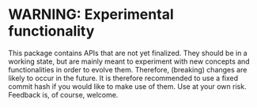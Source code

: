 # WARNING: Experimental functionality
This package contains APIs that are not yet finalized. 
They should be in a working state, but are mainly meant to experiment with new concepts and functionalities in order to evolve them.
Therefore, (breaking) changes are likely to occur in the future. 
It is therefore recommended to use a fixed commit hash if you would like to make use of them. 
Use at your own risk. Feedback is, of course, welcome.